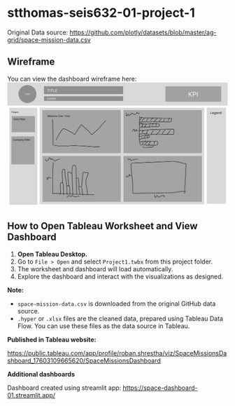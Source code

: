 # stthomas-seis632-01-project-1

Original Data source: https://github.com/plotly/datasets/blob/master/ag-grid/space-mission-data.csv

## Wireframe

You can view the dashboard wireframe here:
![Dashboard Wireframe](SEIS%20632%20Project%201%20(Wireframe).png)

## How to Open Tableau Worksheet and View Dashboard

1. **Open Tableau Desktop.**
2. Go to `File > Open` and select `Project1.twbx` from this project folder.
3. The worksheet and dashboard will load automatically.
4. Explore the dashboard and interact with the visualizations as designed.

**Note:**
- `space-mission-data.csv` is downloaded from the original GitHub data source.
- `.hyper` or `.xlsx` files are the cleaned data, prepared using Tableau Data Flow.
You can use these files as the data source in Tableau.

**Published in Tableau website:**

https://public.tableau.com/app/profile/roban.shrestha/viz/SpaceMissionsDashboard_17603109665620/SpaceMissionsDashboard

**Additional dashboards**

Dashboard created using streamlit app:
https://space-dashboard-01.streamlit.app/
